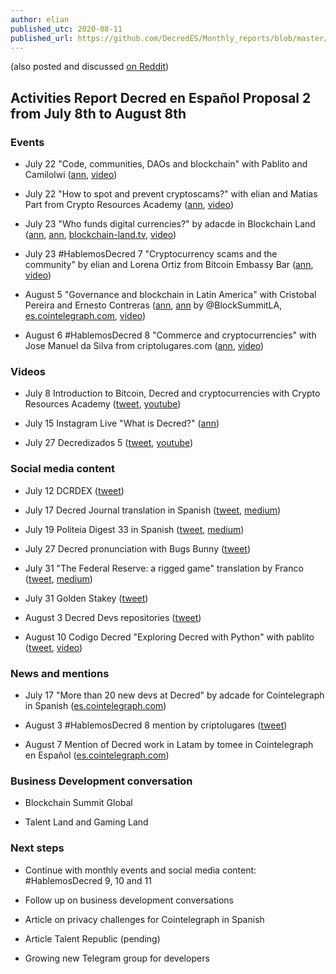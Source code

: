```yaml
---
author: elian
published_utc: 2020-08-11
published_url: https://github.com/DecredES/Monthly_reports/blob/master/Report_2.md
---
```


(also posted and discussed [on Reddit](https://www.reddit.com/r/decred/comments/i7ue8h/activities_report_decred_en_espa%C3%B1ol_proposal_2/))

## Activities Report Decred en Español Proposal 2 from July 8th to August 8th

### Events

- July 22 "Code, communities, DAOs and blockchain" with Pablito and Camilolwi ([ann](https://twitter.com/Decred_ES/status/1285664801495154695), [video](https://www.youtube.com/watch?v=b9sAqGs8bJ4&t=29339))

- July 22 "How to spot and prevent cryptoscams?" with elian and Matias Part from Crypto Resources Academy ([ann](https://twitter.com/Decred_ES/status/1286034484706639872), [video](https://www.youtube.com/watch?v=IAlXrrYCYcs))

- July 23 "Who funds digital currencies?" by adacde in Blockchain Land ([ann](https://twitter.com/addcade/status/1285282080780255233), [ann](https://twitter.com/Decred_ES/status/1285959438285889537), [blockchain-land.tv](https://www.blockchain-land.tv/eventos/las-criptomonedas-son-productos-digitales-quien-las-mantiene-ana-chavez/), [video](https://www.youtube.com/watch?v=On2zYc7BrvI&t=14942))

- July 23 #HablemosDecred 7 "Cryptocurrency scams and the community" by elian and Lorena Ortiz from Bitcoin Embassy Bar ([ann](https://twitter.com/Decred_ES/status/1285985250422792192), [video](https://www.youtube.com/watch?v=lRtXgtJ7dU8))

- August 5 "Governance and blockchain in Latin America" with Cristobal Pereira and Ernesto Contreras ([ann](https://twitter.com/Decred_ES/status/1290312492812505090), [ann](https://twitter.com/BlockSummitLA/status/1291029494065778689) by @BlockSummitLA, [es.cointelegraph.com](https://es.cointelegraph.com/news/online-seminar-on-governance-in-the-blockchain-and-its-contributions-to-latin-america), [video](https://www.youtube.com/watch?v=Sh3obx4Mx_0))

- August 6 #HablemosDecred 8 "Commerce and cryptocurrencies" with Jose Manuel da Silva from criptolugares.com ([ann](https://twitter.com/Decred_ES/status/1287924524906958848), [video](https://www.youtube.com/watch?v=z-6a_tgE89E))

### Videos

- July 8 Introduction to Bitcoin, Decred and cryptocurrencies with Crypto Resources Academy ([tweet](https://twitter.com/Decred_ES/status/1282694652915789825), [youtube](https://www.youtube.com/watch?v=DdisxhEBUkM))

- July 15 Instagram Live "What is Decred?" ([ann](https://twitter.com/Decred_ES/status/1283548889249992704))

- July 27 Decredizados 5 ([tweet](https://twitter.com/Decred_ES/status/1287809385834713091), [youtube](https://www.youtube.com/watch?v=lomSwQjs9uQ))

### Social media content

- July 12 DCRDEX ([tweet](https://twitter.com/Decred_ES/status/1282350386175791104))

- July 17 Decred Journal translation in Spanish ([tweet](https://twitter.com/Decred_ES/status/1284204124087754758), [medium](https://medium.com/decred-es/revista-decred-junio-2020-a7716b71251e))

- July 19 Politeia Digest 33 in Spanish ([tweet](https://twitter.com/plabarta_/status/1285697128698912777), [medium](https://medium.com/decred-es/politeia-digest-33-19-de-julio-2020-4aaa21924312))

- July 27 Decred pronunciation with Bugs Bunny ([tweet](https://twitter.com/Decred_ES/status/1287924524906958848))

- July 31 "The Federal Reserve: a rigged game" translation by Franco ([tweet](https://twitter.com/Decred_ES/status/1289267633020272640), [medium](https://medium.com/decred-es/la-reserva-federal-un-sistema-realmente-manipulado-d40dedcc619b))

- July 31 Golden Stakey ([tweet](https://twitter.com/Decred_ES/status/1289310029774876672))

- August 3 Decred Devs repositories ([tweet](https://twitter.com/Decred_ES/status/1290312492812505090))

- August 10 Codigo Decred "Exploring Decred with Python" with pablito ([tweet](https://twitter.com/Decred_ES/status/1292842239878627328), [video](https://www.youtube.com/watch?v=FGhklclRNt0))

### News and mentions

- July 17 "More than 20 new devs at Decred" by adcade for Cointelegraph in Spanish ([es.cointelegraph.com](https://es.cointelegraph.com/news/more-than-20-developers-have-contributed-to-decred-so-far-this-year))

- August 3 #HablemosDecred 8 mention by criptolugares ([tweet](https://twitter.com/criptolugares/status/1290295356505223168))

- August 7 Mention of Decred work in Latam by tomee in Cointelegraph en Español ([es.cointelegraph.com](https://es.cointelegraph.com/news/managing-director-of-crypto-resources-we-believe-in-cooperation-rather-than-competition))

### Business Development conversation

- Blockchain Summit Global

- Talent Land and Gaming Land

### Next steps

- Continue with monthly events and social media content: #HablemosDecred 9, 10 and 11

- Follow up on business development conversations

- Article on privacy challenges for Cointelegraph in Spanish

- Article Talent Republic (pending)

- Growing new Telegram group for developers
